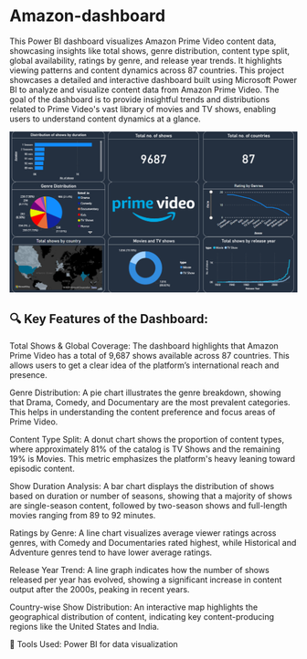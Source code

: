 # Amazon-dashboard
This Power BI dashboard visualizes Amazon Prime Video content data, showcasing insights like total shows, genre distribution, content type split, global availability, ratings by genre, and release year trends. It highlights viewing patterns and content dynamics across 87 countries.
This project showcases a detailed and interactive dashboard built using Microsoft Power BI to analyze and visualize content data from Amazon Prime Video. The goal of the dashboard is to provide insightful trends and distributions related to Prime Video's vast library of movies and TV shows, enabling users to understand content dynamics at a glance.

![Dashboard Screenshot](https://github.com/Anurag-Deb/Amazon-dashboard/blob/main/Screenshot%202025-06-06%20141003.png?raw=true)

**🔍 Key Features of the Dashboard:**
---

Total Shows & Global Coverage:
The dashboard highlights that Amazon Prime Video has a total of 9,687 shows available across 87 countries. This allows users to get a clear idea of the platform’s international reach and presence.

Genre Distribution:
A pie chart illustrates the genre breakdown, showing that Drama, Comedy, and Documentary are the most prevalent categories. This helps in understanding the content preference and focus areas of Prime Video.

Content Type Split:
A donut chart shows the proportion of content types, where approximately 81% of the catalog is TV Shows and the remaining 19% is Movies. This metric emphasizes the platform's heavy leaning toward episodic content.

Show Duration Analysis:
A bar chart displays the distribution of shows based on duration or number of seasons, showing that a majority of shows are single-season content, followed by two-season shows and full-length movies ranging from 89 to 92 minutes.

Ratings by Genre:
A line chart visualizes average viewer ratings across genres, with Comedy and Documentaries rated highest, while Historical and Adventure genres tend to have lower average ratings.

Release Year Trend:
A line graph indicates how the number of shows released per year has evolved, showing a significant increase in content output after the 2000s, peaking in recent years.

Country-wise Show Distribution:
An interactive map highlights the geographical distribution of content, indicating key content-producing regions like the United States and India.

📁 Tools Used:
Power BI for data visualization
